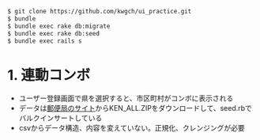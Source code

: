 
```sh
$ git clone https://github.com/kwgch/ui_practice.git
$ bundle
$ bundle exec rake db:migrate
$ bundle exec rake db:seed
$ bundle exec rails s
```

# 1. 連動コンボ
- ユーザー登録画面で県を選択すると、市区町村がコンボに表示される
- データは[郵便局のサイト](http://www.post.japanpost.jp/zipcode/dl/readme.html)からKEN_ALL.ZIPをダウンロードして、seed.rbでバルクインサートしている
- csvからデータ構造、内容を変えていない。正規化、クレンジングが必要
